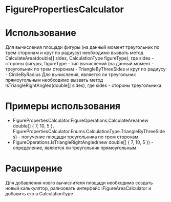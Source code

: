 # FigurePropertiesCalculator
# Использование
Для вычисления площади фигуры (на данный момент треугольник по трем сторонам и круг по радиусу) необходимо вызвать метод CalculateArea(double[] sides, CalculationType figureType), где sides - стороны фигуры, figureType - тип вычислений (на данный момент - треугольник по трем сторонам - TriangleByThreeSides и круг по радиусу - CircleByRadius
Для вычисления, является ли треугольник прямоугольным необходимо вызвать метод IsTriangleRightAngled(double[] sides), где sides - стороны треугольника.
# Примеры использования
- FigurePropertiesCalculator.FigureOperations.CalculateArea(new double[] { 7, 10, 5 }, FigurePropertiesCalculator.Enums.CalculationType.TriangleByThreeSides) - получение площади треугольника по трем сторонам.
- FigureOperations.IsTriangleRightAngled(new double[] { 7, 10, 5 }) - определение, является ли треугольник прямоугольным
# Расширение
Для добавления новго вычислителя площади необходимо создать новый калькулятор, рализовать интерфейс IFigureAreaCalculator и добавить его в CalculationType
